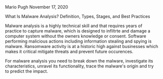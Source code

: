 Mario Pugh    November 17, 2020

What Is Malware Analysis? Definition, Types, Stages, and Best Practices

Malware analysis is a highly technical skill and that requires years of practice to capture malware, which is designed to infiltrte and damage a computer system without the owners knowledge or consent. Software performing malicious actions including information stealing and spying is malware. Ransomware activity is at a historic high against businesses which makes it critical mitigate threats and prevent future occurences. 

For malware analysis you need to break down the malware, investigate its characteristics, unravel its functionality, trace the malware's origin and try to predict the impact. 
